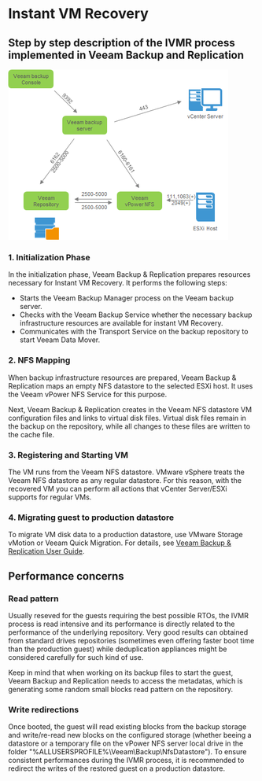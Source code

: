 # Instant VM Recovery

## Step by step description of the IVMR process implemented in Veeam Backup and Replication

![](.\vPowerNFS_1.png)

### 1. Initialization Phase

In the initialization phase, Veeam Backup & Replication prepares
resources necessary for Instant VM Recovery. It performs the following
steps:

- Starts the Veeam Backup Manager process on the Veeam backup server.
- Checks with the Veeam Backup Service whether the necessary backup infrastructure resources are available for instant VM Recovery.
- Communicates with the Transport Service on the backup repository to
    start Veeam Data Mover.

### 2. NFS Mapping

When backup infrastructure resources are prepared, Veeam Backup &
Replication maps an empty NFS datastore to the selected ESXi host. It
uses the Veeam vPower NFS Service for this purpose.

Next, Veeam Backup & Replication creates in the Veeam NFS datastore VM
configuration files and links to virtual disk files. Virtual disk files
remain in the backup on the repository, while all changes to these files
are written to the cache file.

### 3. Registering and Starting VM

The VM runs from the Veeam NFS datastore. VMware vSphere treats the
Veeam NFS datastore as any regular datastore. For this reason, with the
recovered VM you can perform all actions that vCenter Server/ESXi
supports for regular VMs.

### 4. Migrating guest to production datastore
To migrate VM disk data to a production datastore, use VMware Storage
vMotion or Veeam Quick Migration. For details, see [Veeam Backup &
Replication User
Guide](https://helpcenter.veeam.com/docs/backup/vsphere/migration_job.html?ver=95).

## Performance concerns

### Read pattern

Usually reseved for the guests requiring the best possible RTOs, the IVMR process is read intensive and its performance is directly related to the performance of the underlying repository. Very good results can obtained from standard drives repositories (sometimes even offering faster boot time than the production guest) while deduplication appliances might be considered carefully for such kind of use.

Keep in mind that when working on its backup files to start the guest, Veeam Backup and Replication needs to access the metadatas, which is generating some random small blocks read pattern on the repository.

### Write redirections

Once booted, the guest will read existing blocks from the backup storage and write/re-read new blocks on the configured storage (whether beeing a datastore or a temporary file on the vPower NFS server local drive  in the folder "%ALLUSERSPROFILE%\Veeam\Backup\NfsDatastore"). To ensure consistent performances during the IVMR process, it is recommended to redirect the writes of the restored guest on a production datastore.